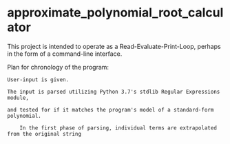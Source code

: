 # approximate_polynomial_root_calculator
This project is intended to operate as a Read-Evaluate-Print-Loop, perhaps in the form of a command-line interface.

Plan for chronology of the program:

    User-input is given.
    
    The input is parsed utilizing Python 3.7's stdlib Regular Expressions module,
    
    and tested for if it matches the program's model of a standard-form polynomial.
    
        In the first phase of parsing, individual terms are extrapolated from the original string
